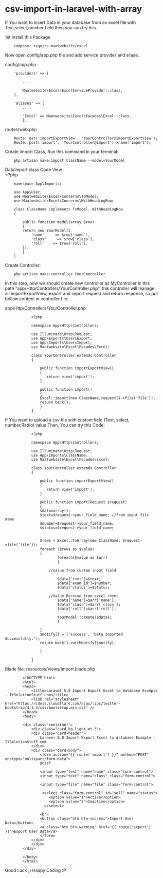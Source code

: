 # csv-import-in-laravel-with-array

		
If You want to insert Data in your database from an excel file with Text,select,number field then you can try this. 
			
1st install this Package
		
		composer require maatwebsite/excel
		

Now open config/app.php file and add service provider and aliase.

config/app.php

		'providers' => [

			....

			Maatwebsite\Excel\ExcelServiceProvider::class,
		],

		'aliases' => [
			....

			'Excel' => Maatwebsite\Excel\Facades\Excel::class,
			],

routes/web.php

		Route::get('importExportView', 'YourController@importExportView');
		Route::post('import', 'YourController@import')->name('import');	

		
Create Import Class, Run this command in your terminal:	

		php artisan make:import ClassName --model=YourModel
		
DataImport class Code View		
		<?php
   
		namespace App\Imports;

		use App\User;
		use Maatwebsite\Excel\Concerns\ToModel;
		use Maatwebsite\Excel\Concerns\WithHeadingRow;

		class ClassName implements ToModel, WithHeadingRow
		{
		   
		    public function model(array $row)
		    {
			return new YourModel([
			    'name'     => $row['name'], 
			    'class'     => $row['class'], 
			    'roll'    => $row['roll'],
			]);
		    }
		}
		
Create Controller:

		php artisan make:controller YourController
		

In this step, now we should create new controller as MyController in this path "app/Http/Controllers/YourController.php". 
this controller will manage all importExportView, export and import request and return response, so put bellow content in controller file:

app/Http/Controllers/YourController.php

				<?php

				namespace App\Http\Controllers;

				use Illuminate\Http\Request;
				use App\Exports\UsersExport;
				use App\Imports\UsersImport;
				use Maatwebsite\Excel\Facades\Excel;

				class YourController extends Controller
				{
				   
				    public function importExportView()
				    {
				       return view('import');
				    }

				    public function import() 
				    {
					Excel::import(new ClassName,request()->file('file'));
					return back();
				    }
				}

If You want to upload a csv file with custom field (Text, select, number,Radio) value Then, You can try this Code:

				<?php

				namespace App\Http\Controllers;

				use Illuminate\Http\Request;
				use App\Imports\ClassName; 
				use Maatwebsite\Excel\Facades\Excel;

				class YourController extends Controller
				{
				   
				    public function importExportView()
				    {
				       return view('import');
				    }

				    public function import(Request $request)
				    {
					$data=array();
					$text=$request->your_field_name; //from input file name
					$number=$request->your_field_name;
					$status=$request->your_field_name;
				

					$rows = Excel::toArray(new ClassName, $request->file('file'));
					foreach ($rows as $value)
					{
						    foreach($value as $arr)
						    { 

						//value from custom input field

							$data['text']=$text;
							$data['exam_id']=$number;
							$data['status']=$status;

						//Value Receive from excel sheet
							$data['name']=$arr['name'];
							$data['class']=$arr['class'];
							$data['roll']=$arr['roll'];

							YourModel::create($data);
						    }

					}
					$notify[] = ['success', 'Data Imported Successfully.'];
					return back()->withNotify($notify);

				    }

				}
				
Blade file: resources/views/import.blade.php

			<!DOCTYPE html>
			<html>
			<head>
			    <title>Laravel 5.8 Import Export Excel to database Example - ItSolutionStuff.com</title>
			    <link rel="stylesheet" href="https://cdnjs.cloudflare.com/ajax/libs/twitter-bootstrap/4.1.3/css/bootstrap.min.css" />
			</head>
			<body>

			<div class="container">
			    <div class="card bg-light mt-3">
				<div class="card-header">
				    Laravel 5.8 Import Export Excel to database Example - ItSolutionStuff.com
				</div>
				<div class="card-body">
				    <form action="{{ route('import') }}" method="POST" enctype="multipart/form-data">
					@csrf

					<input type="text" name="name" class="form-control">
					<input type="text" name="class" class="form-control">

					<input type="file" name="file" class="form-control">

					 <select class="form-control" id="sel1" name="status">
					    <option value="1">Active</option>
					    <option value="2">Inactive</option>		  
					  </select>

					<br>
					<button class="btn btn-success">Import User Data</button>
					<a class="btn btn-warning" href="{{ route('export') }}">Export User Data</a>
				    </form>
				</div>
			    </div>
			</div>

			</body>
			</html>
		
		
Good Luck ;)
Happy Coding :P
